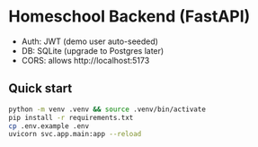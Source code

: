 # Homeschool Backend (FastAPI)

- Auth: JWT (demo user auto-seeded)
- DB: SQLite (upgrade to Postgres later)
- CORS: allows http://localhost:5173

## Quick start
```bash
python -m venv .venv && source .venv/bin/activate
pip install -r requirements.txt
cp .env.example .env
uvicorn svc.app.main:app --reload
